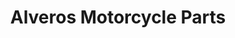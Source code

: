 ---
title: "Alveros Motorcycle Parts"
url: /lias-marilao-bulacan/alveros-motorcycle-parts/
shop: Allgemein
---
